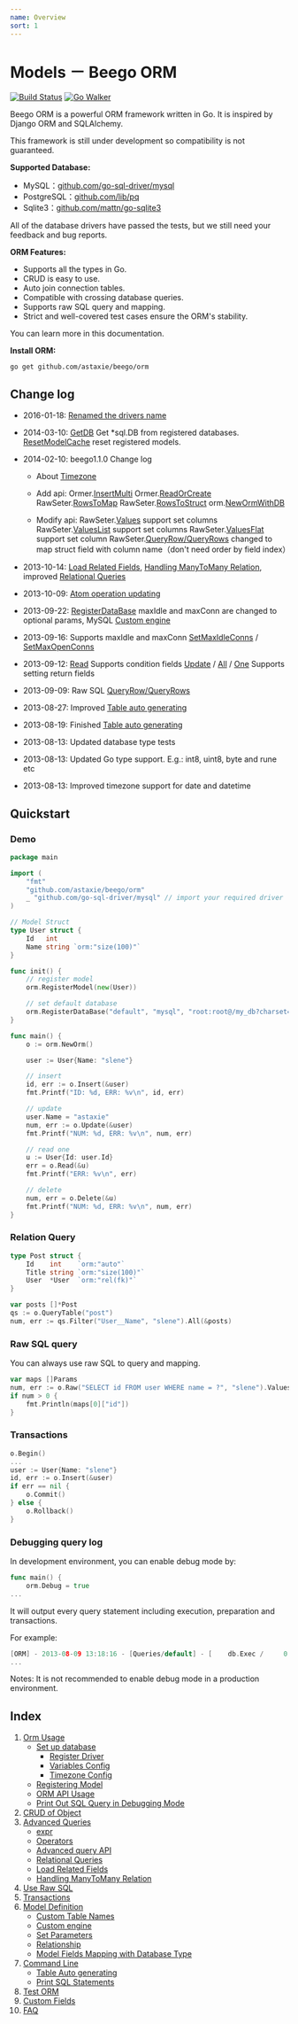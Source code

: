 ```yaml
---
name: Overview
sort: 1
---
```


# Models － Beego ORM

[![Build Status](https://drone.io/github.com/astaxie/beego/status.png)](https://drone.io/github.com/astaxie/beego/latest) [![Go Walker](http://gowalker.org/api/v1/badge)](http://gowalker.org/github.com/astaxie/beego/orm)

Beego ORM is a powerful ORM framework written in Go. It is inspired by Django ORM and SQLAlchemy.

This framework is still under development so compatibility is not guaranteed.

**Supported Database:**

* MySQL：[github.com/go-sql-driver/mysql](https://github.com/go-sql-driver/mysql)
* PostgreSQL：[github.com/lib/pq](https://github.com/lib/pq)
* Sqlite3：[github.com/mattn/go-sqlite3](https://github.com/mattn/go-sqlite3)

All of the database drivers have passed the tests, but we still need your feedback and bug reports.

**ORM Features:**

* Supports all the types in Go.
* CRUD is easy to use.
* Auto join connection tables.
* Compatible with crossing database queries.
* Supports raw SQL query and mapping.
* Strict and well-covered test cases ensure the ORM's stability.

You can learn more in this documentation.

**Install ORM:**

	go get github.com/astaxie/beego/orm

## Change log

* 2016-01-18: [Renamed the drivers name](orm.md#RegisterDriver)
* 2014-03-10: [GetDB](orm.md#getdb) Get *sql.DB from registered databases. [ResetModelCache](orm.md#resetmodelcache) reset registered models.
* 2014-02-10: beego1.1.0 Change log
  - About [Timezone](orm.md#时区设置)

  - Add api:
  Ormer.[InsertMulti](object.md#insertmulti)
  Ormer.[ReadOrCreate](object.md#readorcreate)
  RawSeter.[RowsToMap](rawsql.md#rowstomap)
  RawSeter.[RowsToStruct](rawsql.md#rowstostruct)
  orm.[NewOrmWithDB](orm.md#newormwithdb)

  - Modify api:
  RawSeter.[Values](rawsql.md#values) support set columns
  RawSeter.[ValuesList](rawsql.md#valueslist) support set columns
  RawSeter.[ValuesFlat](rawsql.md#valuesflat) support set column
  RawSeter.[QueryRow/QueryRows](rawsql.md#queryrow) changed to map struct field with column name（don't need order by field index）

* 2013-10-14: [Load Related Fields](query.md#load-related-field), [Handling ManyToMany Relation](query.md#handling-manytomany-relation), improved [Relational Queries](query.md#relational-query)
* 2013-10-09: [Atom operation updating](query.md#update)
* 2013-09-22: [RegisterDataBase](orm.md#registerdatabase) maxIdle and maxConn are changed to optional params, MySQL [Custom engine](models.md#custom-engine)
* 2013-09-16: Supports maxIdle and maxConn  [SetMaxIdleConns](orm.md#setmaxidleconns) / [SetMaxOpenConns](orm.md#SetMaxOpenConns)
* 2013-09-12: [Read](object.md#read) Supports condition fields [Update](object.md#update) / [All](query.md#all) / [One](query.md#one) Supports setting return fields
* 2013-09-09: Raw SQL [QueryRow/QueryRows](rawsql.md#queryrow)
* 2013-08-27: Improved [Table auto generating](cmd.md#table-auto-generating)
* 2013-08-19: Finished [Table auto generating](cmd.md#table-auto-generating)
* 2013-08-13: Updated database type tests
* 2013-08-13: Updated Go type support. E.g.: int8, uint8, byte and rune etc
* 2013-08-13: Improved timezone support for date and datetime

## Quickstart

### Demo

```go
package main

import (
	"fmt"
	"github.com/astaxie/beego/orm"
	_ "github.com/go-sql-driver/mysql" // import your required driver
)

// Model Struct
type User struct {
	Id   int
	Name string `orm:"size(100)"`
}

func init() {
	// register model
	orm.RegisterModel(new(User))

	// set default database
	orm.RegisterDataBase("default", "mysql", "root:root@/my_db?charset=utf8")
}

func main() {
	o := orm.NewOrm()

	user := User{Name: "slene"}

	// insert
	id, err := o.Insert(&user)
	fmt.Printf("ID: %d, ERR: %v\n", id, err)

	// update
	user.Name = "astaxie"
	num, err := o.Update(&user)
	fmt.Printf("NUM: %d, ERR: %v\n", num, err)

	// read one
	u := User{Id: user.Id}
	err = o.Read(&u)
	fmt.Printf("ERR: %v\n", err)

	// delete
	num, err = o.Delete(&u)
	fmt.Printf("NUM: %d, ERR: %v\n", num, err)
}
```
	
### Relation Query

```go
type Post struct {
	Id    int    `orm:"auto"`
	Title string `orm:"size(100)"`
	User  *User  `orm:"rel(fk)"`
}

var posts []*Post
qs := o.QueryTable("post")
num, err := qs.Filter("User__Name", "slene").All(&posts)
```

### Raw SQL query

You can always use raw SQL to query and mapping.

```go
var maps []Params
num, err := o.Raw("SELECT id FROM user WHERE name = ?", "slene").Values(&maps)
if num > 0 {
	fmt.Println(maps[0]["id"])
}
```

### Transactions

```go
o.Begin()
...
user := User{Name: "slene"}
id, err := o.Insert(&user)
if err == nil {
	o.Commit()
} else {
	o.Rollback()
}
```

### Debugging query log

In development environment, you can enable debug mode by:

```go
func main() {
	orm.Debug = true
...
```

It will output every query statement including execution, preparation and transactions.

For example:

```go
[ORM] - 2013-08-09 13:18:16 - [Queries/default] - [    db.Exec /     0.4ms] - 	[INSERT INTO `user` (`name`) VALUES (?)] - `slene`
...
```

Notes: It is not recommended to enable debug mode in a production environment.

## Index

1. [Orm Usage](orm.md)
	- [Set up database](orm.md#set-up-database)
		* [Register Driver](orm.md#registerdatabase)
		* [Variables Config](orm.md#setmaxidleconns)
		* [Timezone Config](orm.md#timezone-config)
	- [Registering Model](orm.md#registering-model)
	- [ORM API Usage](orm.md#orm-api-usage)
	- [Print Out SQL Query in Debugging Mode](orm.md#print-out-sql-query-in-debugging-mode)
2. [CRUD of Object](object.md)
3. [Advanced Queries](query.md)
	- [expr](query.md#expr)
	- [Operators](query.md#operators)
	- [Advanced query API](query.md#advanced-query-api)
	- [Relational Queries](query.md#relational-query)
	- [Load Related Fields](query.md#load-related-field)
	- [Handling ManyToMany Relation](query.md#handling-manytomany-relation)
4. [Use Raw SQL](rawsql.md)
5. [Transactions](transaction.md)
6. [Model Definition](models.md)
	- [Custom Table Names](models.md#custom-table-name)
	- [Custom engine](models.md#custom-engine)
	- [Set Parameters](models.md#set-parameters)
	- [Relationship](models.md#relationship)
	- [Model Fields Mapping with Database Type](models.md#model-fields-mapping-with-database-type)
7. [Command Line](cmd.md)
	- [Table Auto generating](cmd.md#table-auto-generating)
	- [Print SQL Statements](cmd.md#print-sql-statements)
8. [Test ORM](test.md)
9. [Custom Fields](custom_fields.md)
10. [FAQ](faq.md)
